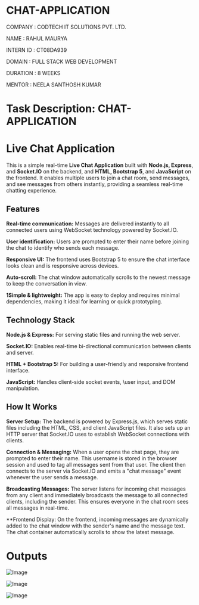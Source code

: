# CHAT-APPLICATION

COMPANY : CODTECH IT SOLUTIONS PVT. LTD.

NAME : RAHUL MAURYA

INTERN ID : CT08DA939

DOMAIN : FULL STACK WEB DEVELOPMENT

DURATION : 8 WEEKS

MENTOR : NEELA SANTHOSH KUMAR

# Task Description: CHAT-APPLICATION

# Live Chat Application
This is a simple real-time **Live Chat Application** built with **Node.js, Express**, and **Socket.IO** on the backend, and **HTML, Bootstrap 5**, and **JavaScript** on the frontend. It enables multiple users to join a chat room, send messages, and see messages from others instantly, providing a seamless real-time chatting experience.

## Features
**Real-time communication:** Messages are delivered instantly to all connected users using WebSocket technology powered by Socket.IO.

**User identification:** Users are prompted to enter their name before joining the chat to identify who sends each message.

**Responsive UI:** The frontend uses Bootstrap 5 to ensure the chat interface looks clean and is responsive across devices.

**Auto-scroll:** The chat window automatically scrolls to the newest message to keep the conversation in view.

**1Simple & lightweight:** The app is easy to deploy and requires minimal dependencies, making it ideal for learning or quick prototyping.

## Technology Stack
**Node.js & Express:** For serving static files and running the web server.

**Socket.IO:** Enables real-time bi-directional communication between clients and server.

**HTML + Bootstrap 5:** For building a user-friendly and responsive frontend interface.

**JavaScript:** Handles client-side socket events, \user input, and DOM manipulation.

## How It Works
**Server Setup:**
The backend is powered by Express.js, which serves static files including the HTML, CSS, and client JavaScript files. It also sets up an HTTP server that Socket.IO uses to establish WebSocket connections with clients.

**Connection & Messaging:**
When a user opens the chat page, they are prompted to enter their name. This username is stored in the browser session and used to tag all messages sent from that user. The client then connects to the server via Socket.IO and emits a "chat message" event whenever the user sends a message.

**Broadcasting Messages:**
The server listens for incoming chat messages from any client and immediately broadcasts the message to all connected clients, including the sender. This ensures everyone in the chat room sees all messages in real-time.

**Frontend Display:
On the frontend, incoming messages are dynamically added to the chat window with the sender's name and the message text. The chat container automatically scrolls to show the latest message.

# Outputs

![Image](https://github.com/user-attachments/assets/9e40389f-b853-45a9-af1c-69bd477f075f)


![Image](https://github.com/user-attachments/assets/cdda4015-cd7c-4ae4-92bd-09ff22fd5f83)


![Image](https://github.com/user-attachments/assets/f3a406f5-a4fa-494d-ab54-e00bb19f8877)
